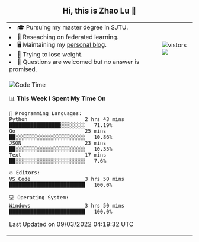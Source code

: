 <h2 align="center"> Hi, this is Zhao Lu 👋</h2>

<table style="overflow:hidden;">
    <tr> 
        <td>
            <li>🎓 Pursuing my master degree in SJTU.</li>
            <li>🌱 Reseaching on federated learning.</li>
            <li>🖥️ Maintaining my <a href="https://ifarewell.xyz">personal blog</a>.</li>
            <li>💪 Trying to lose weight.</li>
            <li>💬 Questions are welcomed but no answer is promised.</li> 
        </td>
        <td>
            <img src="https://visitor-badge.glitch.me/badge?page_id=ifarewell" alt="vistors" />
        <br>
          <img src="https://github-readme-stats.vercel.app/api?username=ifarewell&theme=graywhite&hide=prs,contribs&show_icons=true&hide_border=true&icon_color=CE1D2D&text_color=718096&bg_color=ffffff&hide_title=true" />
        </td>
    </tr>
    <tr>
        <td colspan="2">
            
<!--START_SECTION:waka-->
![Code Time](http://img.shields.io/badge/Code%20Time-104%20hrs%2037%20mins-blue)

📊 **This Week I Spent My Time On** 

```text
💬 Programming Languages: 
Python                   2 hrs 43 mins       █████████████████░░░░░░░░   71.19% 
Go                       25 mins             ██░░░░░░░░░░░░░░░░░░░░░░░   10.86% 
JSON                     23 mins             ██░░░░░░░░░░░░░░░░░░░░░░░   10.35% 
Text                     17 mins             ██░░░░░░░░░░░░░░░░░░░░░░░   7.6%

🔥 Editors: 
VS Code                  3 hrs 50 mins       █████████████████████████   100.0%

💻 Operating System: 
Windows                  3 hrs 50 mins       █████████████████████████   100.0%

```


 Last Updated on 09/03/2022 04:19:32 UTC
<!--END_SECTION:waka-->
            
</td></tr>
</table>

